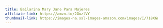 ```yaml
---
title: Bailarina Mary Jane Para Mujeres
affiliate-link: https://amzn.to/2GuzlVY
thumbnail-link: https://images-na.ssl-images-amazon.com/images/I/718XGnSvW3L._UY500_.jpg
---
```

